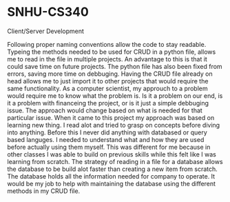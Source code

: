 # SNHU-CS340
Client/Server Development

Following proper naming conventions allow the code to stay readable. Typeing the methods needed to be used for CRUD in a python file, allows me to read in the file in multiple projects. An advantage to this is that it could save time on future projects. The python file has also been fixed from errors, saving more time on debbuging. Having the CRUD file already on head allows me to just import it to other projects that would require the same functionality. As a computer scientist, my approuch to a problem would require me to know what the problem is. Is it a problem on our end, is it a problem with financeing the project, or is it just a simple debbuging issue. The approach would change based on what is needed for that particular issue. When it came to this project my approach was based on learning new thing. I read alot and tried to grasp on concepts before diving into anything. Before this I never did anything with databased or query based languges. I needed to understand what and how they are used before actually using them myself. This was different for me because in other classes I was able to build on previous skills while this felt like I was learning from scratch. The strategy of reading in a file for a database allows the database to be build alot faster than creating a new item from scratch. The database holds all the information needed for company to operate. It would be my job to help with maintaining the database using the different methods in my CRUD file.
